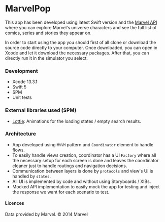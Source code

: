 # MarvelPop

This app has been developed using latest Swift version and the [Marvel API](https://developer.marvel.com) where you can explore Marvel's universe characters and see the full list of comics, series and stories they appear on.

In order to start using the app you should first of all clone or download the source code directly to your computer. 
Once downloaded, you can open in Xcode and let it download the necessary packages. After that, you can directly run it in the simulator you select.

### Development
- Xcode 13.3.1
- Swift 5
- SPM
- Unit tests

### External libraries used (SPM)
- [Lottie](https://github.com/airbnb/lottie-ios): Animations for the loading states / empty search results.

### Architecture
- App developed using `MVVM` pattern and `Coordinator` element to handle flows.
- To easily handle views creation, coordinator has a UI `Factory` where all the necessary setup for each screen is done and leaves the coordinator cleaner just to handle routings and navigation decisions.
- Communication between layers is done by `protocols` and view's UI is handled by `states`.
- All UI is implemented by code and without using Storyboards / XIBs.
- Mocked API implementation to easily mock the app for testing and inject the response we want for each scenario to test.

#### Licences
Data provided by Marvel. © 2014 Marvel
